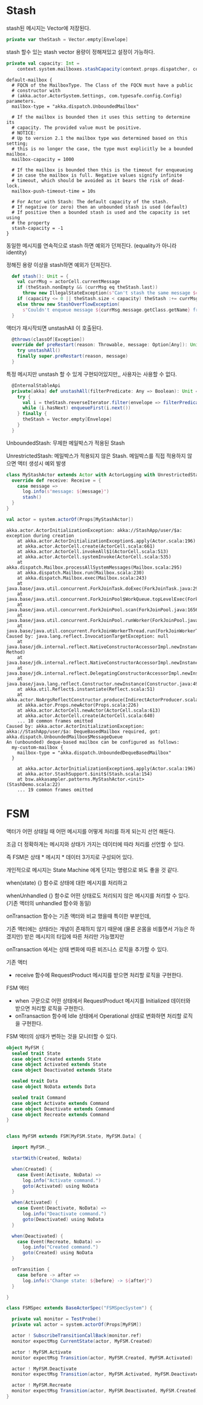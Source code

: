 # Stash

stash된 메시지는 Vector에 저장된다.

```scala
private var theStash = Vector.empty[Envelope]
```

stash 할수 있는 stash vector 용량이 정해져있고 설정이 가능하다.

```scala
private val capacity: Int =
    context.system.mailboxes.stashCapacity(context.props.dispatcher, context.props.mailbox)
```

```
default-mailbox {
  # FQCN of the MailboxType. The Class of the FQCN must have a public
  # constructor with
  # (akka.actor.ActorSystem.Settings, com.typesafe.config.Config) parameters.
  mailbox-type = "akka.dispatch.UnboundedMailbox"

  # If the mailbox is bounded then it uses this setting to determine its
  # capacity. The provided value must be positive.
  # NOTICE:
  # Up to version 2.1 the mailbox type was determined based on this setting;
  # this is no longer the case, the type must explicitly be a bounded mailbox.
  mailbox-capacity = 1000

  # If the mailbox is bounded then this is the timeout for enqueueing
  # in case the mailbox is full. Negative values signify infinite
  # timeout, which should be avoided as it bears the risk of dead-lock.
  mailbox-push-timeout-time = 10s

  # For Actor with Stash: The default capacity of the stash.
  # If negative (or zero) then an unbounded stash is used (default)
  # If positive then a bounded stash is used and the capacity is set using
  # the property
  stash-capacity = -1
}
```

동일한 메시지를 연속적으로 stash 하면 예외가 던져진다.
(equality가 아니라 identity)

정해진 용량 이상을 stash하면 예외가 던져진다.

```scala
  def stash(): Unit = {
    val currMsg = actorCell.currentMessage
    if (theStash.nonEmpty && (currMsg eq theStash.last))
      throw new IllegalStateException(s"Can't stash the same message $currMsg more than once")
    if (capacity <= 0 || theStash.size < capacity) theStash :+= currMsg
    else throw new StashOverflowException(
      s"Couldn't enqueue message ${currMsg.message.getClass.getName} from ${currMsg.sender} to stash of $self")
  }
```

액터가 재시작되면 unstashAll 이 호출된다.

```scala
  @throws(classOf[Exception])
  override def preRestart(reason: Throwable, message: Option[Any]): Unit = {
    try unstashAll()
    finally super.preRestart(reason, message)
  }
```

특정 메시지만 unstash 할 수 있게 구현되어있지만,, 사용자는 사용할 수 없다.

```scala
  @InternalStableApi
  private[akka] def unstashAll(filterPredicate: Any => Boolean): Unit = {
    try {
      val i = theStash.reverseIterator.filter(envelope => filterPredicate(envelope.message))
      while (i.hasNext) enqueueFirst(i.next())
    } finally {
      theStash = Vector.empty[Envelope]
    }
  }
```

UnboundedStash: 무제한 메일박스가 적용된 Stash

UnrestrictedStash: 메일박스가 적용되지 않은 Stash. 메일박스를 직접 적용하지 않으면 액터 생성시 예외 발생

```scala
class MyStashActor extends Actor with ActorLogging with UnrestrictedStash {
  override def receive: Receive = {
    case message =>
      log.info(s"message: ${message}")
      stash()
  }
}

val actor = system.actorOf(Props[MyStashActor])
```

```
akka.actor.ActorInitializationException: akka://StashApp/user/$a: exception during creation
	at akka.actor.ActorInitializationException$.apply(Actor.scala:196)
	at akka.actor.ActorCell.create(ActorCell.scala:661)
	at akka.actor.ActorCell.invokeAll$1(ActorCell.scala:513)
	at akka.actor.ActorCell.systemInvoke(ActorCell.scala:535)
	at akka.dispatch.Mailbox.processAllSystemMessages(Mailbox.scala:295)
	at akka.dispatch.Mailbox.run(Mailbox.scala:230)
	at akka.dispatch.Mailbox.exec(Mailbox.scala:243)
	at java.base/java.util.concurrent.ForkJoinTask.doExec(ForkJoinTask.java:290)
	at java.base/java.util.concurrent.ForkJoinPool$WorkQueue.topLevelExec(ForkJoinPool.java:1020)
	at java.base/java.util.concurrent.ForkJoinPool.scan(ForkJoinPool.java:1656)
	at java.base/java.util.concurrent.ForkJoinPool.runWorker(ForkJoinPool.java:1594)
	at java.base/java.util.concurrent.ForkJoinWorkerThread.run(ForkJoinWorkerThread.java:183)
Caused by: java.lang.reflect.InvocationTargetException: null
	at java.base/jdk.internal.reflect.NativeConstructorAccessorImpl.newInstance0(Native Method)
	at java.base/jdk.internal.reflect.NativeConstructorAccessorImpl.newInstance(NativeConstructorAccessorImpl.java:62)
	at java.base/jdk.internal.reflect.DelegatingConstructorAccessorImpl.newInstance(DelegatingConstructorAccessorImpl.java:45)
	at java.base/java.lang.reflect.Constructor.newInstance(Constructor.java:490)
	at akka.util.Reflect$.instantiate(Reflect.scala:51)
	at akka.actor.NoArgsReflectConstructor.produce(IndirectActorProducer.scala:110)
	at akka.actor.Props.newActor(Props.scala:226)
	at akka.actor.ActorCell.newActor(ActorCell.scala:613)
	at akka.actor.ActorCell.create(ActorCell.scala:640)
	... 10 common frames omitted
Caused by: akka.actor.ActorInitializationException: akka://StashApp/user/$a: DequeBasedMailbox required, got: akka.dispatch.UnboundedMailbox$MessageQueue
An (unbounded) deque-based mailbox can be configured as follows:
  my-custom-mailbox {
    mailbox-type = "akka.dispatch.UnboundedDequeBasedMailbox"
  }

	at akka.actor.ActorInitializationException$.apply(Actor.scala:196)
	at akka.actor.StashSupport.$init$(Stash.scala:154)
	at bsw.akkasampler.patterns.MyStashActor.<init>(StashDemo.scala:22)
	... 19 common frames omitted
```

# FSM

액터가 어떤 상태일 때 어떤 메시지를 어떻게 처리를 하게 되는지 선언 해둔다.

조금 더 정확하게는 메시지와 상태가 가지는 데이터에 따라 처리를 선언할 수 있다.

즉 FSM은 상태 * 메시지 * 데이터 3가지로 구성되어 있다.

개인적으로 메시지는 State Machine 에게 던지는 명령으로 봐도 좋을 것 같다.


when(state) {} 함수로 상태에 대한 메시지를 처리하고

whenUnhandled {} 함수로 어떤 상태로도 처리되지 않은 메시지를 처리할 수 있다. (기존 액터의 unhandled 함수와 동일)


onTransaction 함수는 기존 액터와 비교 했을때 특이한 부분인데,

기존 액터에는 상태라는 개념이 존재하지 않기 때문에 (물론 온몸을 비틀면서 가능은 하겠지만) 받은 메시지의 타입에 따른 처리만 가능했지만

onTransaction 에서는 상태 변화에 따른 비즈니스 로직을 추가할 수 있다.

기존 액터
- receive 함수에 RequestProduct 메시지를 받으면 처리할 로직을 구현한다.

FSM 액터
- when 구문으로 어떤 상태에서 RequestProduct 메시지를 Initialized 데이터와 받으면 처리할 로직을 구현한다.
- onTransaction 함수에 Idle 상태에서 Operational 상태로 변화하면 처리할 로직을 구현한다.


FSM 액터의 상태가 변하는 것을 모니터할 수 있다.

```scala
object MyFSM {
  sealed trait State
  case object Created extends State
  case object Activated extends State
  case object Deactivated extends State

  sealed trait Data
  case object NoData extends Data

  sealed trait Command
  case object Activate extends Command
  case object Deactivate extends Command
  case object Recreate extends Command
}


class MyFSM extends FSM[MyFSM.State, MyFSM.Data] {

  import MyFSM._

  startWith(Created, NoData)

  when(Created) {
    case Event(Activate, NoData) =>
      log.info("Activate command.")
      goto(Activated) using NoData
  }

  when(Activated) {
    case Event(Deactivate, NoData) =>
      log.info("Deactivate command.")
      goto(Deactivated) using NoData
  }

  when(Deactivated) {
    case Event(Recreate, NoData) =>
      log.info("Created command.")
      goto(Created) using NoData
  }

  onTransition {
    case before -> after =>
      log.info(s"Change state: ${before} -> ${after}")
  }

}

class FSMSpec extends BaseActorSpec("FSMSpecSystem") {

  private val monitor = TestProbe()
  private val actor = system.actorOf(Props[MyFSM])

  actor ! SubscribeTransitionCallBack(monitor.ref)
  monitor expectMsg CurrentState(actor, MyFSM.Created)

  actor ! MyFSM.Activate
  monitor expectMsg Transition(actor, MyFSM.Created, MyFSM.Activated)

  actor ! MyFSM.Deactivate
  monitor expectMsg Transition(actor, MyFSM.Activated, MyFSM.Deactivated)

  actor ! MyFSM.Recreate
  monitor expectMsg Transition(actor, MyFSM.Deactivated, MyFSM.Created)
}

```